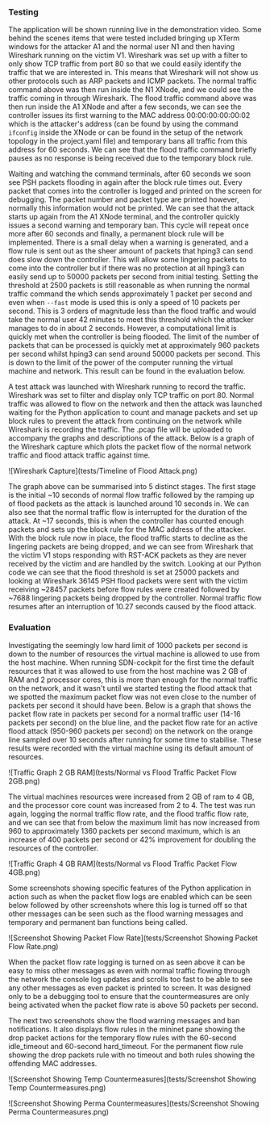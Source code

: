 ### Testing

The application will be shown running live in the demonstration video. Some behind the scenes items that were tested included bringing up XTerm windows for the attacker A1 and the normal user N1 and then having Wireshark running on the victim V1. Wireshark was set up with a filter to only show TCP traffic from port 80 so that we could easily identify the traffic that we are interested in. This means that Wireshark will not show us other protocols such as ARP packets and ICMP packets. The normal traffic command above was then run inside the N1 XNode, and we could see the traffic coming in through Wireshark. The flood traffic command above was then run inside the A1 XNode and after a few seconds, we can see the controller issues its first warning to the MAC address 00:00:00:00:00:02 which is the attacker's address (can be found by using the command `ifconfig` inside the XNode or can be found in the setup of the network topology in the project.yaml file) and temporary bans all traffic from this address for 60 seconds. We can see that the flood traffic command briefly pauses as no response is being received due to the temporary block rule.

Waiting and watching the command terminals, after 60 seconds we soon see PSH packets flooding in again after the block rule times out. Every packet that comes into the controller is logged and printed on the screen for debugging. The packet number and packet type are printed however, normally this information would not be printed. We can see that the attack starts up again from the A1 XNode terminal, and the controller quickly issues a second warning and temporary ban. This cycle will repeat once more after 60 seconds and finally, a permanent block rule will be implemented. There is a small delay when a warning is generated, and a flow rule is sent out as the sheer amount of packets that hping3 can send does slow down the controller. This will allow some lingering packets to come into the controller but if there was no protection at all hping3 can easily send up to 50000 packets per second from initial testing. Setting the threshold at 2500 packets is still reasonable as when running the normal traffic command the which sends approximately 1 packet per second and even when `--fast` mode is used this is only a speed of 10 packets per second. This is 3 orders of magnitude less than the flood traffic and would take the normal user 42 minutes to meet this threshold which the attacker manages to do in about 2 seconds. However, a computational limit is quickly met when the controller is being flooded. The limit of the number of packets that can be processed is quickly met at approximately 960 packets per second whilst hping3 can send around 50000 packets per second. This is down to the limit of the power of the computer running the virtual machine and network. This result can be found in the evaluation below.

A test attack was launched with Wireshark running to record the traffic. Wireshark was set to filter and display only TCP traffic on port 80. Normal traffic was allowed to flow on the network and then the attack was launched waiting for the Python application to count and manage packets and set up block rules to prevent the attack from continuing on the network while Wireshark is recording the traffic. The .pcap file will be uploaded to accompany the graphs and descriptions of the attack. Below is a graph of the Wireshark capture which plots the packet flow of the normal network traffic and flood attack traffic against time.

![Wireshark Capture](tests/Timeline of Flood Attack.png)

The graph above can be summarised into 5 distinct stages. The first stage is the initial ~10 seconds of normal flow traffic followed by the ramping up of flood packets as the attack is launched around 10 seconds in. We can also see that the normal traffic flow is interrupted for the duration of the attack. At ~17 seconds, this is when the controller has counted enough packets and sets up the block rule for the MAC address of the attacker. With the block rule now in place, the flood traffic starts to decline as the lingering packets are being dropped, and we can see from Wireshark that the victim V1 stops responding with RST-ACK packets as they are never received by the victim and are handled by the switch. Looking at our Python code we can see that the flood threshold is set at 25000 packets and looking at Wireshark 36145 PSH flood packets were sent with the victim receiving ~28457 packets before flow rules were created followed by ~7688 lingering packets being dropped by the controller. Normal traffic flow resumes after an interruption of 10.27 seconds caused by the flood attack.

### Evaluation

Investigating the seemingly low hard limit of 1000 packets per second is down to the number of resources the virtual machine is allowed to use from the host machine. When running SDN-cockpit for the first time the default resources that it was allowed to use from the host machine was 2 GB of RAM and 2 processor cores, this is more than enough for the normal traffic on the network, and it wasn't until we started testing the flood attack that we spotted the maximum packet flow was not even close to the number of packets per second it should have been. Below is a graph that shows the packet flow rate in packets per second for a normal traffic user (14-16 packets per second) on the blue line, and the packet flow rate for an active flood attack (950-960 packets per second) on the network on the orange line sampled over 10 seconds after running for some time to stabilise. These results were recorded with the virtual machine using its default amount of resources.

![Traffic Graph 2 GB RAM](tests/Normal vs Flood Traffic Packet Flow 2GB.png)

The virtual machines resources were increased from 2 GB of ram to 4 GB, and the processor core count was increased from 2 to 4. The test was run again, logging the normal traffic flow rate, and the flood traffic flow rate, and we can see that from below the maximum limit has now increased from 960 to approximately 1360 packets per second maximum, which is an increase of 400 packets per second or 42% improvement for doubling the resources of the controller.

![Traffic Graph 4 GB RAM](tests/Normal vs Flood Traffic Packet Flow 4GB.png)

Some screenshots showing specific features of the Python application in action such as when the packet flow logs are enabled which can be seen below followed by other screenshots where this log is turned off so that other messages can be seen such as the flood warning messages and temporary and permanent ban functions being called.

![Screenshot Showing Packet Flow Rate](tests/Screenshot Showing Packet Flow Rate.png)

When the packet flow rate logging is turned on as seen above it can be easy to miss other messages as even with normal traffic flowing through the network the console log updates and scrolls too fast to be able to see any other messages as even packet is printed to screen. It was designed only to be a debugging tool to ensure that the countermeasures are only being activated when the packet flow rate is above 50 packets per second.

The next two screenshots show the flood warning messages and ban notifications. It also displays flow rules in the mininet pane showing the drop packet actions for the temporary flow rules with the 60-second idle_timeout and 60-second hard_timeout. For the permanent flow rule showing the drop packets rule with no timeout and both rules showing the offending MAC addresses.

![Screenshot Showing Temp Countermeasures](tests/Screenshot Showing Temp Countermeasures.png)

![Screenshot Showing Perma Countermeasures](tests/Screenshot Showing Perma Countermeasures.png)